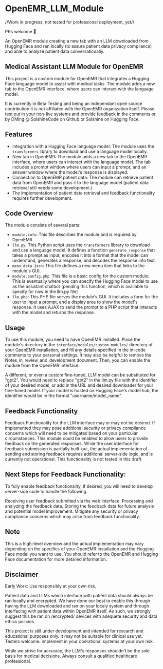 # OpenEMR_LLM_Module

//Work in progress, not tested for professional deployment, yet//

PRs welcome 🤗 

An OpenEMR module creating a new tab with an LLM downloaded from Hugging Face and ran locally (to assure patient data privacy compliance) and able to analyze patient data conversationally.

## Medical Assistant LLM Module for OpenEMR

This project is a custom module for OpenEMR that integrates a Hugging Face language model to assist with medical tasks. The module adds a new tab to the OpenEMR interface, where users can interact with the language model.

It is currently in Beta Testing and being an independant open source contribution it is not affiliated with the OpenEMR organization itself. Please test out in your non-live systems and provide feedback in the comments or by DMing @ SolshineCode on Github or Solshine on Hugging Face.

## Features

- Integration with a Hugging Face language model: The module uses the `transformers` library to download and use a language model locally.
- New tab in OpenEMR: The module adds a new tab to the OpenEMR interface, where users can interact with the language model. The tab includes a prompt window where users can input a prompt, and an answer window where the model's response is displayed.
- Connection to OpenEMR patient data: The module can retrieve patient data from OpenEMR and pass it to the language model (patient data retrieval still needs some development.)
- The implementation of patient data retrieval and feedback functionality requires further development.

## Code Overview

The module consists of several parts:

- `module.info`: This file describes the module and is required by OpenEMR.
- `llm.py`: This Python script uses the `transformers` library to download and use a language model. It defines a function `generate_response` that takes a prompt as input, encodes it into a format that the model can understand, generates a response, and decodes the response into text.
- `menu_data.json`: This file defines a new menu item that links to the module's GUI.
- `module.config.php`: This file is a basic config for the custom module. This is eventually where you can specify the Hugging Face model to use as the assistant chatbot (pending this function, which is available to specify for now in the llm.py file)
- `llm.php`: This PHP file serves the module's GUI. It includes a form for the user to input a prompt, and a display area to show the model's response. It uses AJAX to send the prompt to a PHP script that interacts with the model and returns the response.

## Usage

To use this module, you need to have OpenEMR installed. Place the module's directory in the `interface/modules/custom_modules/` directory of your OpenEMR installation, and fill any details specified in the in-code comments to your personal settings. It may also be helpful to remove the Notes_in_review_and_development document. Then, you can enable the module from the OpenEMR interface.

A different, or even a custom fine-tuned, LLM model can be substituted for "gpt2". You would need to replace "gpt2" in the llm.py file with the identifier of your desired model, or add in the URL and desired downloader for your fine-tuned model. If your model is hosted on Hugging Face's model hub, the identifier would be in the format "username/model_name".

## Feedback Functionality

Feedback Functionality for the LLM interface may or may not be desired. If implemented they may pose additional security or privacy compliance concerns which will need to be mitigated based on your particular circumstances. This module could be enabled to allow users to provide feedback on the generated responses. While the user interface for feedback submission is partially built-out, the actual implementation of sending and storing feedback requires additional server-side logic, and is currently not operational. This functionality is not tested in this draft.

## Next Steps for Feedback Functionality:

To fully enable feedback functionality, if desired, you will need to develop server-side code to handle the following:

Receiving user feedback submitted via the web interface.
Processing and analyzing the feedback data.
Storing the feedback data for future analysis and potential model improvement.
Mitigate any security or privacy compliance concerns which may arise from feedback functionality.

## Note

This is a high-level overview and the actual implementation may vary depending on the specifics of your OpenEMR installation and the Hugging Face model you want to use. You should refer to the OpenEMR and Hugging Face documentation for more detailed information.

## Disclaimer

Early Work: Use responsibly at your own risk.

Patient data and LLMs which interface with patient data should always be ran locally and encrypted. We have done our best to enable this through having the LLM downloaded and ran on your localy system and through interfacing with patient data within OpenEMR itself. As such, we strongly suggest this be ran on /encrypted/ devices with adequete security and data ethics policies.

This project is still under development and intended for research and educational purposes only. It may not be suitable for clinical use yet. Testers welcome. Implement in your operational systems at your own risk.

While we strive for accuracy, the LLM's responses shouldn't be the sole basis for medical decisions. Always consult a qualified healthcare professional.
